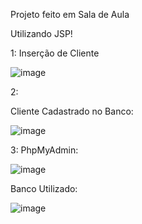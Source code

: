 Projeto feito em Sala de Aula

Utilizando JSP!

1: Inserção de Cliente

![image](https://github.com/user-attachments/assets/3f30dc9f-6042-4753-beab-9ddd1ac58d55)

2: 

Cliente Cadastrado no Banco:

![image](https://github.com/user-attachments/assets/b1461187-b16f-4530-a375-0c1d924cbaba)

3: PhpMyAdmin:

![image](https://github.com/user-attachments/assets/e6125c27-9206-48b4-8a76-5d88f3ff4bc2)

Banco Utilizado:

![image](https://github.com/user-attachments/assets/fb1db379-7575-4653-8e39-a9166b8a6113)

